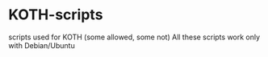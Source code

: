 # KOTH-scripts
scripts used for KOTH (some allowed, some not)
All these scripts work only with Debian/Ubuntu
